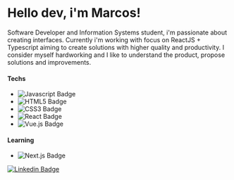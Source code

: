 # Hello dev, i'm Marcos!

Software Developer and Information Systems student, i'm passionate about creating interfaces. Currently i'm working with focus on ReactJS + Typescript aiming to create solutions with higher quality and productivity. I consider myself hardworking and I like to understand the product, propose solutions and improvements.

#### Techs
- ![Javascript Badge](https://img.shields.io/badge/-Javascript-F7DF1E?style=flat-square?color=black&logo=javascript&logoColor=black)
- ![HTML5 Badge](https://img.shields.io/badge/-HTML-E34F26?style=flat-square?color=black&logo=html5&logoColor=white)
- ![CSS3 Badge](https://img.shields.io/badge/-CSS3-1572B6?style=flat-square?color=black&logo=html5&logoColor=white)
- ![React Badge](https://img.shields.io/badge/-React-61DAFB?style=flat-quare&logo=react&logoColor=white)
- ![Vue.js Badge](https://img.shields.io/badge/-Vue.js-4FC08D?style=flat-quare&logo=vue.js&logoColor=white)


#### Learning
- ![Next.js Badge](https://img.shields.io/badge/-Next.js-4FC08D?style=flat-quare&logo=next.js&logoColor=white)

[
![Linkedin Badge](https://img.shields.io/badge/-LinkedIn-blue?style=flat-square&logo=Linkedin&logoColor=white&link=https://www.linkedin.com/in/marcos006/)](https://www.linkedin.com/in/marcos006/)

